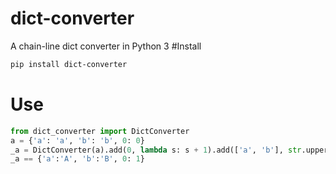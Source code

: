 # dict-converter
A chain-line dict converter in Python 3
#Install
```bash
pip install dict-converter
```
# Use
```python
from dict_converter import DictConverter
a = {'a': 'a', 'b': 'b', 0: 0}
_a = DictConverter(a).add(0, lambda s: s + 1).add(['a', 'b'], str.upper).result()
_a == {'a':'A', 'b':'B', 0: 1}
```